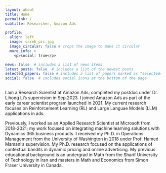 ```yaml
---
layout: about
title: Home
permalink: /
subtitle: Researcher, Amazon Ads

profile:
  align: left
  image: sareh_pic.jpg
  image_circular: false # crops the image to make it circular
  more_info: >
    <p>social: true</p>

news: false  # includes a list of news items
latest_posts: false  # includes a list of the newest posts
selected_papers: false # includes a list of papers marked as "selected={true}"
social: false  # includes social icons at the bottom of the page
---
```


I am a Research Scientist at Amazon Ads; completed my postdoc under Dr. Lihong Li’s supervision in Sep.2023. I joined Amazon Ads as part of the early career scientist program launched in 2021. My current research focuses on Reinforcement Learning (RL) and Large Languae Models (LLM) applications in ads.

Previously, I worked as an Applied Research Scientist at Microsoft from 2018-2021; my work focused on integrating machine learning solutions with Dynamics 365 business products. I received my Ph.D. in Operations Management from the University of Washington in 2018 under Prof. Hamed Mamani’s supervision. My Ph.D. research focused on the applications of contextual bandits in dynamic pricing and online advertising. My previous educational background is an undergrad in Math from the Sharif University of Technology in Iran and masters in Math and Economics from Simon Fraser University in Canada.
